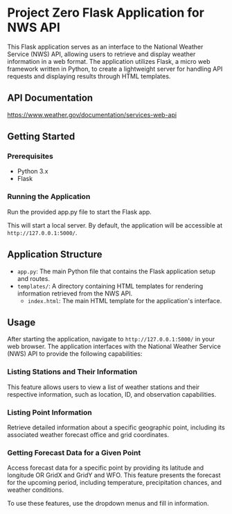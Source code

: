 # Project Zero Flask Application for NWS API

This Flask application serves as an interface to the National Weather Service (NWS) API, allowing users to retrieve and display weather information in a web format. The application utilizes Flask, a micro web framework written in Python, to create a lightweight server for handling API requests and displaying results through HTML templates.

## API Documentation

https://www.weather.gov/documentation/services-web-api

## Getting Started

### Prerequisites

- Python 3.x
- Flask

### Running the Application

Run the provided app.py file to start the Flask app.

This will start a local server. By default, the application will be accessible at `http://127.0.0.1:5000/`.

## Application Structure

- `app.py`: The main Python file that contains the Flask application setup and routes.
- `templates/`: A directory containing HTML templates for rendering information retrieved from the NWS API.
  - `index.html`: The main HTML template for the application's interface.

## Usage

After starting the application, navigate to `http://127.0.0.1:5000/` in your web browser. The application interfaces with the National Weather Service (NWS) API to provide the following capabilities:

### Listing Stations and Their Information

This feature allows users to view a list of weather stations and their respective information, such as location, ID, and observation capabilities.

### Listing Point Information

Retrieve detailed information about a specific geographic point, including its associated weather forecast office and grid coordinates.

### Getting Forecast Data for a Given Point

Access forecast data for a specific point by providing its latitude and longitude OR GridX and GridY and WFO. This feature presents the forecast for the upcoming period, including temperature, precipitation chances, and weather conditions.

To use these features, use the dropdown menus and fill in information.
